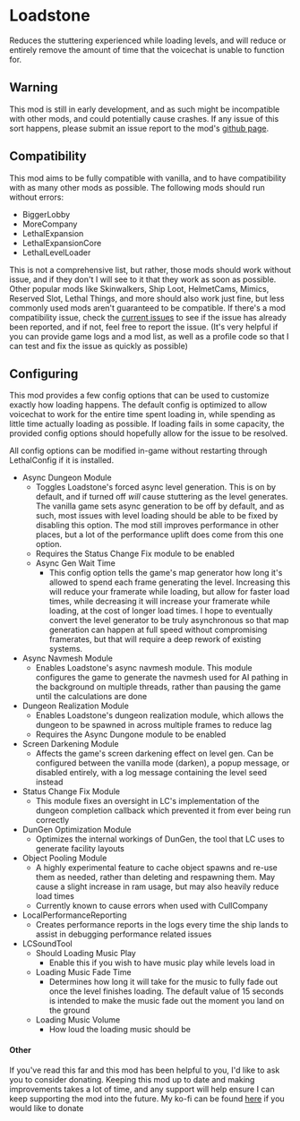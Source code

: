 # Loadstone
Reduces the stuttering experienced while loading levels, and will reduce or entirely remove the amount of time that the voicechat is unable to function for.

## Warning
This mod is still in early development, and as such might be incompatible with other mods, and could potentially cause crashes. If any issue of this sort happens, please submit an issue report to the mod's [github page](https://github.com/AdalynBlack/Loadstone/issues).

## Compatibility
This mod aims to be fully compatible with vanilla, and to have compatibility with as many other mods as possible. The following mods should run without errors:

- BiggerLobby
- MoreCompany
- LethalExpansion
- LethalExpansionCore
- LethalLevelLoader

This is not a comprehensive list, but rather, those mods should work without issue, and if they don't I will see to it that they work as soon as possible. Other popular mods like Skinwalkers, Ship Loot, HelmetCams, Mimics, Reserved Slot, Lethal Things, and more should also work just fine, but less commonly used mods aren't guaranteed to be compatible. If there's a mod compatibility issue, check the [current issues](https://github.com/AdalynBlack/Loadstone/issues) to see if the issue has already been reported, and if not, feel free to report the issue. (It's very helpful if you can provide game logs and a mod list, as well as a profile code so that I can test and fix the issue as quickly as possible)

## Configuring
This mod provides a few config options that can be used to customize exactly how loading happens. The default config is optimized to allow voicechat to work for the entire time spent loading in, while spending as little time actually loading as possible. If loading fails in some capacity, the provided config options should hopefully allow for the issue to be resolved.

All config options can be modified in-game without restarting through LethalConfig if it is installed.

- Async Dungeon Module
  - Toggles Loadstone's forced async level generation. This is on by default, and if turned off *will* cause stuttering as the level generates. The vanilla game sets async generation to be off by default, and as such, most issues with level loading should be able to be fixed by disabling this option. The mod still improves performance in other places, but a lot of the performance uplift does come from this one option.
  - Requires the Status Change Fix module to be enabled
  - Async Gen Wait Time
    - This config option tells the game's map generator how long it's allowed to spend each frame generating the level. Increasing this will reduce your framerate while loading, but allow for faster load times, while decreasing it will increase your framerate while loading, at the cost of longer load times. I hope to eventually convert the level generator to be truly asynchronous so that map generation can happen at full speed without compromising framerates, but that will require a deep rework of existing systems.
- Async Navmesh Module
  - Enables Loadstone's async navmesh module. This module configures the game to generate the navmesh used for AI pathing in the background on multiple threads, rather than pausing the game until the calculations are done
- Dungeon Realization Module
  - Enables Loadstone's dungeon realization module, which allows the dungeon to be spawned in across multiple frames to reduce lag
  - Requires the Async Dungone module to be enabled
- Screen Darkening Module
  - Affects the game's screen darkening effect on level gen. Can be configured between the vanilla mode (darken), a popup message, or disabled entirely, with a log message containing the level seed instead
- Status Change Fix Module
  - This module fixes an oversight in LC's implementation of the dungeon completion callback which prevented it from ever being run correctly
- DunGen Optimization Module
  - Optimizes the internal workings of DunGen, the tool that LC uses to generate facility layouts
- Object Pooling Module
  - A highly experimental feature to cache object spawns and re-use them as needed, rather than deleting and respawning them. May cause a slight increase in ram usage, but may also heavily reduce load times
  - Currently known to cause errors when used with CullCompany
- LocalPerformanceReporting
  - Creates performance reports in the logs every time the ship lands to assist in debugging performance related issues
- LCSoundTool
  - Should Loading Music Play
    - Enable this if you wish to have music play while levels load in
  - Loading Music Fade Time
    - Determines how long it will take for the music to fully fade out once the level finishes loading. The default value of 15 seconds is intended to make the music fade out the moment you land on the ground
  - Loading Music Volume
    - How loud the loading music should be

#### Other
If you've read this far and this mod has been helpful to you, I'd like to ask you to consider donating. Keeping this mod up to date and making improvements takes a lot of time, and any support will help ensure I can keep supporting the mod into the future. My ko-fi can be found [here](https://ko-fi.com/adalyn) if you would like to donate
